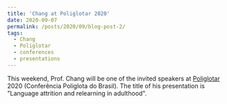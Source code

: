 ```yaml
---
title: 'Chang at Poliglotar 2020'
date: 2020-09-07
permalink: /posts/2020/09/blog-post-2/
tags:
  - Chang
  - Poliglotar
  - conferences
  - presentations
---
```


This weekend, Prof. Chang will be one of the invited speakers at <a href="https://www.poliglotar.com/" target="_blank" rel="noopener noreferrer">Poliglotar</a> 2020 (Conferência Poliglota do Brasil). The title of his presentation is "Language attrition and relearning in adulthood".
